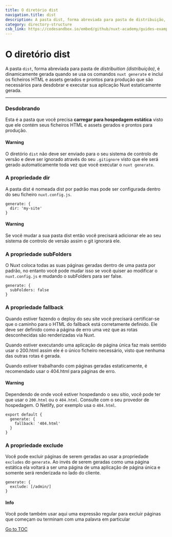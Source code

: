 ```yaml
---
title: O diretório dist
navigation.title: dist
description: A pasta dist, forma abreviada para pasta de distribuição, é dinamicamente gerada quando se usa os comandos nuxt generate e inclui os ficheiros HTML e assets gerados e prontos para produção que são necessários para desdobrar e executar sua aplicação Nuxt estaticamente gerada.
category: directory-structure
csb_link: https://codesandbox.io/embed/github/nuxt-academy/guides-examples/tree/master/04_directory_structure/05_dist?fontsize=14&hidenavigation=1&theme=dark
---
```

# O diretório dist

A pasta `dist`, forma abreviada para pasta de *distribuition (distribuição)*, é dinamicamente gerada quando se usa os comandos `nuxt generate` e inclui os ficheiros HTML e assets gerados e prontos para produção que são necessários para desdobrar e executar sua aplicação Nuxt estaticamente gerada.

---

### Desdobrando

Esta é a pasta que você precisa **carregar para hospedagem estática** visto que ele contém seus ficheiros HTML e assets gerados e prontos para produção.

#### Warning
O diretório `dist` não deve ser enviado para o seu sistema de controlo de versão e deve ser ignorado através do seu `.gitignore` visto que ele será gerado automaticamente toda vez que você executar o `nuxt generate`.


### A propriedade dir

A pasta dist é nomeada dist por padrão mas pode ser configurada dentro do seu ficheiro `nuxt.config.js`.

```js{}[nuxt.config.js]
generate: {
  dir: 'my-site'
}
```

#### Warning
Se você mudar a sua pasta dist então você precisará adicionar ele ao seu sistema de controlo de versão assim o git ignorará ele.


### A propriedade subFolders

O Nuxt coloca todas as suas páginas geradas dentro de uma pasta por padrão, no entanto você pode mudar isso se você quiser ao modificar o `nuxt.config.js` e mudando o subFolders para ser false.

```js{}[nuxt.config.js]
generate: {
  subFolders: false
}
```

### A propriedade fallback

Quando estiver fazendo o deploy do seu site você precisará certificar-se que o caminho para o HTML do fallback está corretamente definido. Ele deve ser definido como a página de erro uma vez que as rotas desconhecidas são renderizadas via Nuxt.

Quando estiver executando uma aplicação de página única faz mais sentido usar o 200.html assim ele é o único ficheiro necessário, visto que nenhuma das outras rotas é gerada.

Quando estiver trabalhando com páginas geradas estaticamente, é recomendado usar o 404.html para páginas de erro.

#### Warning
Dependendo de onde você estiver hospedando o seu sítio, você pode ter que usar o `200.html` ou o `404.html`. Consulte com o seu provedor de hospedagem. O Netlify, por exemplo usa o `404.html`.


```js{}[nuxt.config.js]
export default {
  generate: {
    fallback: '404.html'
  }
}
```

### A propriedade exclude

Você pode excluir páginas de serem geradas ao usar a propriedade `excludes` do `generate`. Ao invés de serem geradas como uma página estática ela voltará a ser uma página de uma aplicação de página única e somente será renderizada no lado do cliente.

```js{}[nuxt.config.js]
generate: {
  exclude: [/admin/]
}
```

#### Info
Você pode também usar aqui uma expressão regular para excluir páginas que começam ou terminam com uma palavra em particular

<span style='float: footnote;'><a href="../index.html#toc">Go to TOC</a></span>
